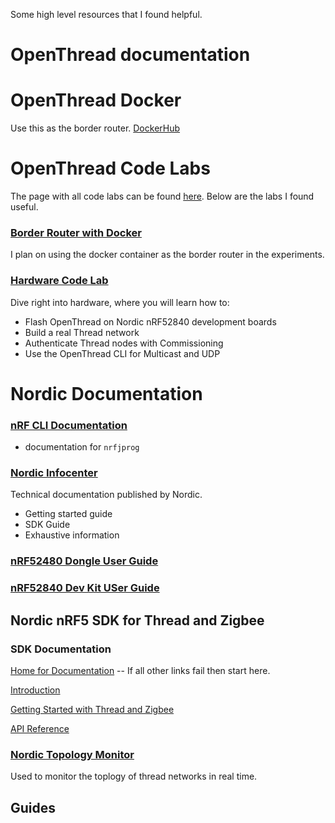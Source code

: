 Some high level resources that I found helpful.

# OpenThread documentation


# OpenThread Docker
Use this as the border router.
[DockerHub](https://hub.docker.com/u/openthread/)


# OpenThread Code Labs
The page with all code labs can be found [here](https://openthread.io/guides).
Below are the labs I found useful.

### [Border Router with Docker](https://openthread.io/guides#border_router_with_docker)
I plan on using the docker container as the border router in the experiments.


### [Hardware Code Lab](https://openthread.io/guides#hardware_codelab)
Dive right into hardware, where you will learn how to:
- Flash OpenThread on Nordic nRF52840 development boards
- Build a real Thread network
- Authenticate Thread nodes with Commissioning
- Use the OpenThread CLI for Multicast and UDP


# Nordic Documentation

### [nRF CLI Documentation](https://infocenter.nordicsemi.com/pdf/nRF5x_Command_Line_Tools_v1.0.pdf)
- documentation for `nrfjprog`


### [Nordic Infocenter](https://infocenter.nordicsemi.com)
Technical documentation published by Nordic.
- Getting started guide
- SDK Guide
- Exhaustive information


### [nRF52480 Dongle User Guide](https://infocenter.nordicsemi.com/pdf/nRF52840_Dongle_User_Guide_v1.1.pdf)


### [nRF52840 Dev Kit USer Guide](https://infocenter.nordicsemi.com/pdf/nRF52840_DK_User_Guide_v1.4.pdf)


## Nordic nRF5 SDK for Thread and Zigbee
### SDK Documentation
[Home for Documentation](https://infocenter.nordicsemi.com/topic/struct_sdk/struct/sdk_thread_zigbee_latest.html) -- If all other links fail then start here.

[Introduction](https://infocenter.nordicsemi.com/topic/sdk_tz_v4.0.0/index.html)

[Getting Started with Thread and Zigbee](https://infocenter.nordicsemi.com/topic/sdk_tz_v4.0.0/thread_zigbee__intro.html)

[API Reference](https://infocenter.nordicsemi.com/topic/sdk_tz_v4.0.0/index.html)

[]()

[]()

[]()



### [Nordic Topology Monitor](https://www.nordicsemi.com/Software-and-Tools/Development-Tools/nRF-Thread-topology-monitor)
Used to monitor the toplogy of thread networks in real time.


## Guides
[]()
